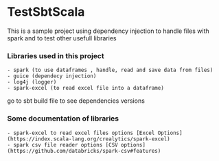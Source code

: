 # TestSbtScala
This is a sample project using dependency injection to handle files with spark and to test other usefull libraries

### Libraries used in this project
    - spark (to use dataframes , handle, read and save data from files)
    - guice (dependecy injection)
    - log4j (logger)
    - spark-excel (to read excel file into a dataframe)
go to sbt build file to see dependencies versions 
### Some documentation of libraries
    - spark-excel to read excel files options [Excel Options](https://index.scala-lang.org/crealytics/spark-excel)
    - spark csv file reader options [CSV options](https://github.com/databricks/spark-csv#features)

